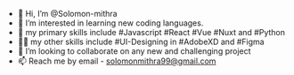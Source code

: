 - 👋 Hi, I’m @Solomon-mithra
- 👀 I’m interested in learning new coding languages. 
- 🌱 my primary skills include #Javascript #React #Vue #Nuxt and #Python
- 💪🏼 my other skills include #UI-Designing in #AdobeXD and #Figma
- 💞️ I’m looking to collaborate on any new and challenging project
- 📫 Reach me by email - solomonmithra99@gmail.com

<!---
Solomon-mithra/Solomon-mithra is a ✨ special ✨ repository because its `README.md` (this file) appears on your GitHub profile.
You can click the Preview link to take a look at your changes.
--->
